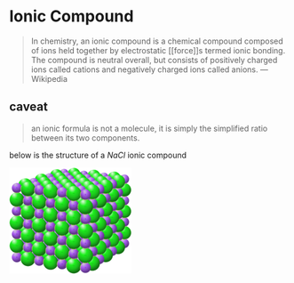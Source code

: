 # Ionic Compound

> In chemistry, an ionic compound is a chemical compound composed of ions held together by electrostatic [[force]]s termed ionic bonding. The compound is neutral overall, but consists of positively charged ions called cations and negatively charged ions called anions. &mdash; Wikipedia

## caveat

> an ionic formula is not a molecule, it is simply the simplified ratio between its two components.

below is the structure of a $NaCl$ ionic compound

![](2022-02-26-01-17-40.png)
